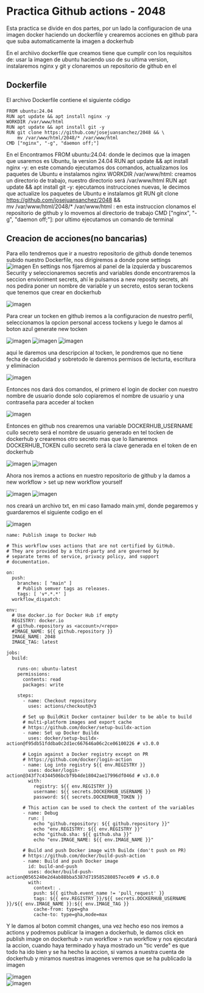 # Practica Github actions - 2048

Esta practica se divide en dos partes, por un lado la configuracion de una imagen docker haciendo un dockerfile y crearemos acciones en github para que suba automaticamente la imagen a dockerhub

En el archiivo dockerfile que creamos tiene que cumplir con los requisitos de: usar la imagen de ubuntu haciendo uso de su ultima version, instalaremos nginx y git y clonaremos un repositorio de github en el 
## Dockerfile  
El archivo Dockerfile contiene el siguiente código
```
FROM ubuntu:24.04
RUN apt update && apt install nginx -y
WORKDIR /var/www/html
RUN apt update && apt install git -y
RUN git clone https://github.com/josejuansanchez/2048 && \ 
    mv /var/www/html/2048/* /var/www/html
CMD ["nginx", "-g", "daemon off;"]
```

En el Encontramos
FROM ubuntu:24.04: donde le decimos que la imagen que usaremos es Ubuntu, la version 24.04
RUN apt update && apt install nginx -y: en este comando ejecutamos dos comandos, actualizamos los paquetes de Ubuntu e instalamos nginx
WORKDIR /var/www/html: creamos un directorio de trabajo, nuestro directorio será /var/www/html
RUN apt update && apt install git -y: ejecutamos instrucciones nuevas, le decimos que actualize los paquetes de Ubuntu e instalamos git
RUN git clone https://github.com/josejuansanchez/2048 && \
    mv /var/www/html/2048/* /var/www/html : en esta instruccion clonamos el repositorio de github y lo movemos al directorio de trabajo
CMD ["nginx", "-g", "daemon off;"]: por ultimo ejecutamos un comando de terminal

## Creacion de acciones(no bancarias)
Para ello tendremos que ir a nuestro repositorio de github donde tenemos subido nuestro Dockerfile, nos dirigiremos a donde pone settings    
![imagen](./img/2.png)
En settings nos fijaremos al panel de la izquierda y buscaremos Security y seleccionaremos secretis and variables donde encontraremos la seccion envioriment secrets, ahí le pulsamos a new reposity secrets, ahi nos pedira poner un nombre de variable y un secreto, estos seran tockens que tenemos que crear en dockerhub  

![imagen](./img/3.png)

Para crear un tocken en github iremos a la configuracion de nuestro perfil, seleccionamos la opcion personal access tockens y luego le damos al boton azul generate new tocken  

![imagen](./img/4.png)
![imagen](./img/5.png)
![imagen](./img/6.png)  

aqui le daremos una descripcion al tocken, le pondremos que no tiene fecha de caducidad y sobretodo le daremos permisos de lecturta, escritura y eliminacion  

![imagen](./img/7.png)  

Entonces nos dará dos comandos, el primero el login de docker con nuestro nombre de usuario donde solo copiaremos el nombre de usuario y una contraseña para acceder al tocken  

![imagen](./img/8.png)  

Entonces en github nos crearemos una variable DOCKERHUB_USERNAME cullo secreto será el nombre de usuario generado en tel tocken de dockerhub y crearemos otro secreto mas que lo llamaremos DOCKERHUB_TOKEN cullo secreto será la clave generada en el token de en dockerhub  

![imagen](./img/9.png)
![imagen](./img/12.png)  

Ahora nos iremos a actions en nuestro repositorio de github y la damos a new workflow > set up new workflow yourself  

![imagen](./img/nose.png)
![imagen](./img/nose2.png)  

nos creará un archivo txt, en mi caso llamado main.yml, donde pegaremos y guardaremos el siguiente codigo en el  

![imagen](./img/nose3.png)  

```
name: Publish image to Docker Hub

# This workflow uses actions that are not certified by GitHub.
# They are provided by a third-party and are governed by
# separate terms of service, privacy policy, and support
# documentation.

on:
  push:
    branches: [ "main" ]
    # Publish semver tags as releases.
    tags: [ 'v*.*.*' ]
  workflow_dispatch:

env:
  # Use docker.io for Docker Hub if empty
  REGISTRY: docker.io
  # github.repository as <account>/<repo>
  #IMAGE_NAME: ${{ github.repository }}
  IMAGE_NAME: 2048
  IMAGE_TAG: latest

jobs:
  build:

    runs-on: ubuntu-latest
    permissions:
      contents: read
      packages: write

    steps:
      - name: Checkout repository
        uses: actions/checkout@v3

      # Set up BuildKit Docker container builder to be able to build
      # multi-platform images and export cache
      # https://github.com/docker/setup-buildx-action
      - name: Set up Docker Buildx
        uses: docker/setup-buildx-action@f95db51fddba0c2d1ec667646a06c2ce06100226 # v3.0.0

      # Login against a Docker registry except on PR
      # https://github.com/docker/login-action
      - name: Log into registry ${{ env.REGISTRY }}
        uses: docker/login-action@343f7c4344506bcbf9b4de18042ae17996df046d # v3.0.0
        with:
          registry: ${{ env.REGISTRY }}
          username: ${{ secrets.DOCKERHUB_USERNAME }}
          password: ${{ secrets.DOCKERHUB_TOKEN }}

      # This action can be used to check the content of the variables
      - name: Debug
        run: |
          echo "github.repository: ${{ github.repository }}"
          echo "env.REGISTRY: ${{ env.REGISTRY }}"
          echo "github.sha: ${{ github.sha }}"
          echo "env.IMAGE_NAME: ${{ env.IMAGE_NAME }}"

      # Build and push Docker image with Buildx (don't push on PR)
      # https://github.com/docker/build-push-action
      - name: Build and push Docker image
        id: build-and-push
        uses: docker/build-push-action@0565240e2d4ab88bba5387d719585280857ece09 # v5.0.0
        with:
          context: .
          push: ${{ github.event_name != 'pull_request' }}
          tags: ${{ env.REGISTRY }}/${{ secrets.DOCKERHUB_USERNAME }}/${{ env.IMAGE_NAME }}:${{ env.IMAGE_TAG }}
          cache-from: type=gha
          cache-to: type=gha,mode=max  
```

Y le damos al boton commit changes, una vez hecho eso nos iremos a actions y podremos publicar la imagen a dockerhub, le damos click en publish image on dockerhub > run workflow > run workflow y nos ejecutará la accion, cuando haya terminado y haya mostrado un  "tic verde" es que todo ha ido bien y se ha hecho la accion, si vamos a nuestra cuenta de dockerhub y miramos nuestras imagenes veremos que se ha publicado la imagen  

![imagen](./img/nose4.png)  
![imagen](./img/nose5.png)  


